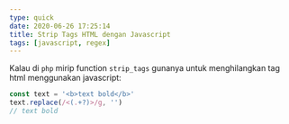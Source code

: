 ```yaml
---
type: quick
date: 2020-06-26 17:25:14
title: Strip Tags HTML dengan Javascript
tags: [javascript, regex]
---
```


Kalau di `php` mirip function `strip_tags` gunanya untuk menghilangkan tag html menggunakan javascript:

``` js
const text = '<b>text bold</b>'
text.replace(/<(.+?)>/g, '')
// text bold
```